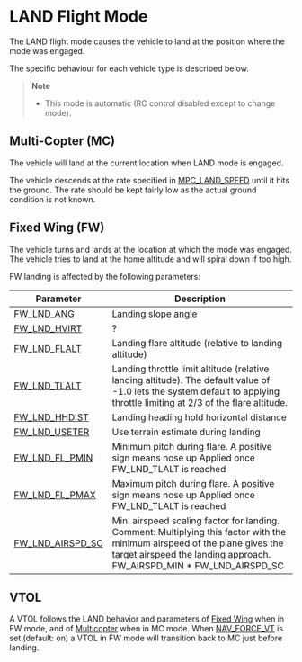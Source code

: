 # LAND Flight Mode

The LAND flight mode causes the vehicle to land at the position where the mode was engaged.

The specific behaviour for each vehicle type is described below.

> **Note** 
>  * This mode is automatic (RC control disabled except to change mode).

## Multi-Copter (MC)

The vehicle will land at the current location when LAND mode is engaged.

The vehicle descends at the rate specified in [MPC_LAND_SPEED](../advanced_config/parameter_reference.md#MPC_LAND_SPEED) until it hits the ground. The rate should be kept fairly low as the actual ground condition is not known.


## Fixed Wing (FW)

The vehicle turns and lands at the location at which the mode was engaged. The vehicle tries to land at the home altitude and will spiral down if too high.

FW landing is affected by the following parameters:

Parameter | Description
--- | ---
[FW_LND_ANG](../advanced_config/parameter_reference.md#FW_LND_ANG) | Landing slope angle
[FW_LND_HVIRT](../advanced_config/parameter_reference.md#FW_LND_HVIRT) | ?
[FW_LND_FLALT](../advanced_config/parameter_reference.md#FW_LND_FLALT) | Landing flare altitude (relative to landing altitude)
[FW_LND_TLALT](../advanced_config/parameter_reference.md#FW_LND_TLALT) | Landing throttle limit altitude (relative landing altitude). The default value of -1.0 lets the system default to applying throttle limiting at 2/3 of the flare altitude.
[FW_LND_HHDIST](../advanced_config/parameter_reference.md#FW_LND_HHDIST) | Landing heading hold horizontal distance
[FW_LND_USETER](../advanced_config/parameter_reference.md#FW_LND_USETER) | Use terrain estimate during landing
[FW_LND_FL_PMIN](../advanced_config/parameter_reference.md#FW_LND_FL_PMIN) | Minimum pitch during flare. A positive sign means nose up Applied once FW_LND_TLALT is reached
[FW_LND_FL_PMAX](../advanced_config/parameter_reference.md#FW_LND_FL_PMAX) | Maximum pitch during flare. A positive sign means nose up Applied once FW_LND_TLALT is reached
[FW_LND_AIRSPD_SC](../advanced_config/parameter_reference.md#FW_LND_AIRSPD_SC) | Min. airspeed scaling factor for landing. Comment: Multiplying this factor with the minimum airspeed of the plane gives the target airspeed the landing approach. FW_AIRSPD_MIN * FW_LND_AIRSPD_SC


## VTOL

A VTOL follows the LAND behavior and parameters of [Fixed Wing](#fixed-wing-fw) when in FW mode, and of [Multicopter](#multi-copter-mc) when in MC mode. When  [NAV_FORCE_VT](../advanced_config/parameter_reference.md#NAV_FORCE_VT) is set (default: on) a VTOL in FW mode will transition back to MC just before landing.